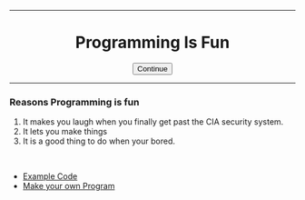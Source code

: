 
<html>
  <head>
    <meta charset="utf-8">
    <title>I love Programming</title>
  </head>
    <hr>
  <body>
    <center>
    <h1>Programming Is Fun</h1>
    <button onclick="window.location.href='https://www.udemy.com/course/the-complete-web-development-bootcamp/'">Continue</button>
    <hr>
  </center>
    <h3>Reasons Programming is fun</h3>
    <ol>
      <li>It makes you laugh when you finally get past the CIA security system. </li>
      <li>It lets you make things</li>
      <li>It is a good thing to do when your bored. </li>
    </ol>
    <br>
    <ul>
      <li><a href="Example Puns.html">Example Code</a></li>
      <li><a href="Make your own Pun.html">Make your own Program</a></li>
    </ul>
  </body>
</html>
